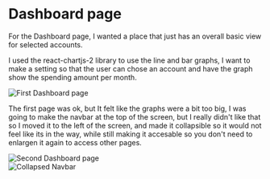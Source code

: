 # Dashboard page

For the Dashboard page, I wanted a place that just has an overall basic view for selected accounts.    

I used the react-chartjs-2 library to use the line and bar graphs, I want to make a setting so that the user can 
chose an account and have the graph show the spending amount per month.  

![First Dashboard page](/images/BudgetAppImages/DashBoard.png "First Dashboard page")  

The first page was ok, but It felt like the graphs were a bit too big, I was going to make the navbar at the top of the screen, 
but I really didn't like that so I moved it to the left of the screen, and made it collapsible so it would not feel like its in the way, while still making it accesable so you don't need to enlargen it again to access other pages.  
  
![Second Dashboard page](/images/BudgetAppImages/DashBoard2.png "Second Dashboard page")  
![Collapsed Navbar](/images/BudgetAppImages/NavBarSmol.png "smol NavBar")  
